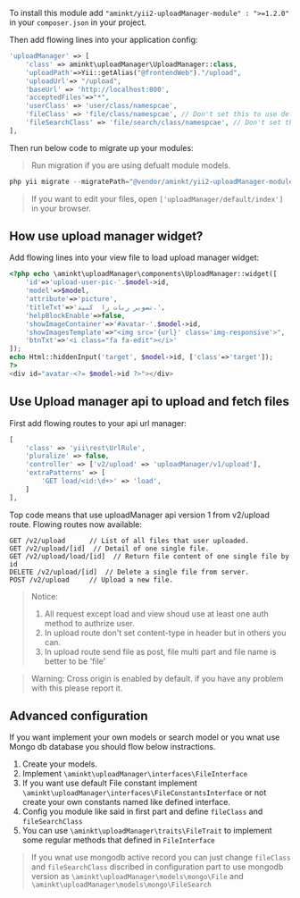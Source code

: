 To install this module add `"aminkt/yii2-uploadManager-module" : ">=1.2.0"` in your `composer.json` in your project.


Then add flowing lines into your application config:
```php
'uploadManager' => [
    'class' => aminkt\uploadManager\UploadManager::class,
    'uploadPath'=>Yii::getAlias("@frontendWeb")."/upload",
    'uploadUrl'=> "/upload",
    'baseUrl' => 'http://localhost:800',
    'acceptedFiles'=>"*",
    'userClass' => 'user/class/namespcae',
    'fileClass' => 'file/class/namespcae', // Don't set this to use default active record.
    'fileSearchClass' => 'file/search/class/namespcae', // Don't set this to use default search active record.
],
```

Then run below code to migrate up your modules:
> Run migration if you are using defualt module models.
```php
php yii migrate --migratePath="@vendor/aminkt/yii2-uploadManager-module"
```

> If you want to edit your files, open `['uploadManager/default/index']` in your browser.


How use upload manager widget?
-----------

Add flowing lines into your view file to load upload manager widget:

```php
<?php echo \aminkt\uploadManager\components\UploadManager::widget([
    'id'=>'upload-user-pic-'.$model->id,
    'model'=>$model,
    'attribute'=>'picture',
    'titleTxt'=>'تصویر ربات را  کنید.',
    'helpBlockEnable'=>false,
    'showImageContainer'=>'#avatar-'.$model->id,
    'showImagesTemplate'=>"<img src='{url}' class='img-responsive'>",
    'btnTxt'=>'<i class="fa fa-edit"></i>'
]);
echo Html::hiddenInput('target', $model->id, ['class'=>'target']);
?>
<div id="avatar-<?= $model->id ?>"></div>
```


Use Upload manager api to upload and fetch files
-------------

First add flowing routes to your api url manager:


```php
[
    'class' => 'yii\rest\UrlRule',
    'pluralize' => false,
    'controller' => ['v2/upload' => 'uploadManager/v1/upload'],
    'extraPatterns' => [
        'GET load/<id:\d+>' => 'load',
    ]
],
```

Top code means that use uploadManager api version 1 from v2/upload route.
Flowing routes now available:

```text
GET /v2/upload      // List of all files that user uploaded.
GET /v2/upload/[id]  // Detail of one single file.
GET /v2/upload/load/[id]  // Return file content of one single file by id
DELETE /v2/upload/[id]  // Delete a single file from server.
POST /v2/upload     // Upload a new file.

```


> Notice: 
> 1. All request except load and view shoud use at least one auth method to authrize user.
> 2. In upload route don't set content-type in header but in others you can.
> 3. In upload route send file as post, file multi part and file name is better to be 'file'


> Warning:
>   Cross origin is enabled by default. if you have any problem with this please report it.


Advanced configuration
--------

If you want implement your own models or search model or you wnat use Mongo db database you should flow below instractions.

1. Create your models.
2. Implement `\aminkt\uploadManager\interfaces\FileInterface`
3. If you want use default File constant implement `\aminkt\uploadManager\interfaces\FileConstantsInterface` or not
create your own constants named like defined interface.
4. Config you module like said in first part and define `fileClass` and `fileSearchClass`
5. You can use `\aminkt\uploadManager\traits\FileTrait` to implement some regular methods that defined in `FileInterface`


> If you wnat use mongodb active record you can just change `fileClass` and `fileSearchClass` discribed in configuration
part to use mongodb version as `\aminkt\uploadManager\models\mongo\File` and `\aminkt\uploadManager\models\mongo\FileSearch`